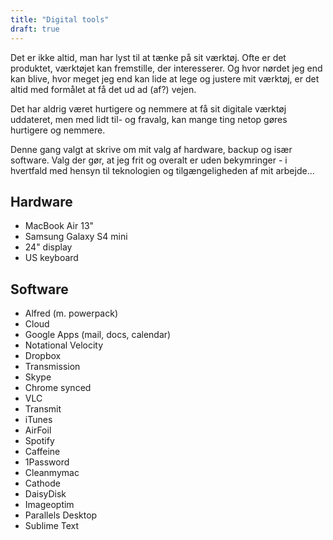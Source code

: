 ```yaml
---
title: "Digital tools"
draft: true
---
```


Det er ikke altid, man har lyst til at tænke på sit værktøj. Ofte er det produktet, værktøjet kan fremstille, der interesserer. Og hvor nørdet jeg end kan blive, hvor meget jeg end kan lide at lege og justere mit værktøj, er det altid med formålet at få det ud ad (af?) vejen.

Det har aldrig været hurtigere og nemmere at få sit digitale værktøj uddateret, men med lidt til- og fravalg, kan mange ting netop gøres hurtigere og nemmere.

Denne gang valgt at skrive om mit valg af hardware, backup og især software. Valg der gør, at jeg frit og overalt er uden bekymringer - i hvertfald med hensyn til teknologien og tilgængeligheden af mit arbejde…

## Hardware

* MacBook Air 13"
* Samsung Galaxy S4 mini
* 24" display
* US keyboard

## Software

* Alfred (m. powerpack)
* Cloud
* Google Apps (mail, docs, calendar)
* Notational Velocity
* Dropbox
* Transmission
* Skype
* Chrome synced
* VLC
* Transmit
* iTunes
* AirFoil
* Spotify
* Caffeine
* 1Password
* Cleanmymac
* Cathode
* DaisyDisk
* Imageoptim
* Parallels Desktop
* Sublime Text
